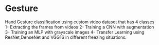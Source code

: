 # Gesture
Hand Gesture classification using custom video dataset that has 4 classes
1- Extracting the frames from videos
2- Training a CNN with augmentation 
3- Training an MLP with grayscale images
4- Transfer Learning using ResNet,DenseNet and VGG16 in different freezing situations.
